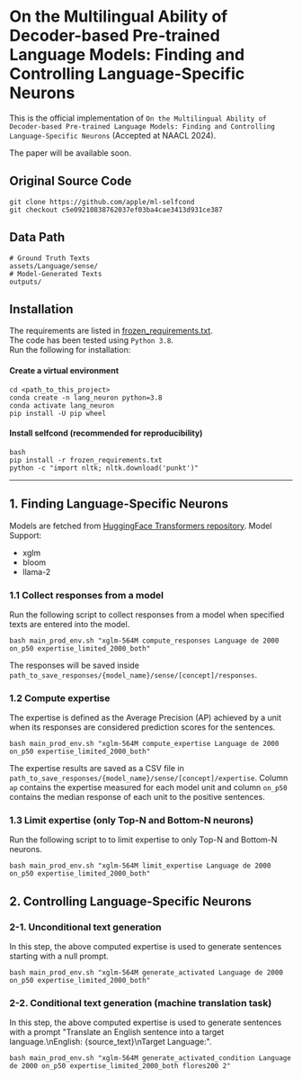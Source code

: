 # On the Multilingual Ability of Decoder-based Pre-trained Language Models: Finding and Controlling Language-Specific Neurons

This is the official implementation of `On the Multilingual Ability of Decoder-based Pre-trained Language Models: Finding and Controlling Language-Specific Neurons` (Accepted at NAACL 2024).

The paper will be available soon.

## Original Source Code
```
git clone https://github.com/apple/ml-selfcond
git checkout c5e09210838762037ef03ba4cae3413d931ce387
```

## Data Path

```
# Ground Truth Texts
assets/Language/sense/
# Model-Generated Texts
outputs/
```

## Installation

The requirements are listed in [frozen_requirements.txt](frozen_requirements.txt).  
The code has been tested using `Python 3.8`.  
Run the following for installation:

#### Create a virtual environment
```
cd <path_to_this_project>
conda create -n lang_neuron python=3.8
conda activate lang_neuron
pip install -U pip wheel
```

#### Install selfcond (recommended for reproducibility)
```
bash
pip install -r frozen_requirements.txt
python -c "import nltk; nltk.download('punkt')"
```

-----
## 1. Finding Language-Specific Neurons

Models are fetched from [HuggingFace Transformers repository](https://huggingface.co/transformers/). 
Model Support:
- xglm
- bloom
- llama-2


### 1.1 Collect responses from a model

Run the following script to collect responses from a model when specified texts are entered into the model.

```
bash main_prod_env.sh "xglm-564M compute_responses Language de 2000 on_p50 expertise_limited_2000_both"
```

The responses will be saved inside `path_to_save_responses/{model_name}/sense/[concept]/responses`.

### 1.2 Compute expertise

The expertise is defined as the Average Precision (AP) achieved by a unit when its responses are considered prediction scores for the sentences.

```
bash main_prod_env.sh "xglm-564M compute_expertise Language de 2000 on_p50 expertise_limited_2000_both"
```

The expertise results are saved as a CSV file in `path_to_save_responses/{model_name}/sense/[concept]/expertise`.
Column `ap` contains the expertise measured for each model unit and column `on_p50` contains the median response of each unit to the positive sentences. 

### 1.3 Limit expertise (only Top-N and Bottom-N neurons)

Run the following script to to limit expertise to only Top-N and Bottom-N neurons.

```
bash main_prod_env.sh "xglm-564M limit_expertise Language de 2000 on_p50 expertise_limited_2000_both"
```

## 2. Controlling Language-Specific Neurons

### 2-1. Unconditional text generation

In this step, the above computed expertise is used to generate sentences starting with a null prompt.

```
bash main_prod_env.sh "xglm-564M generate_activated Language de 2000 on_p50 expertise_limited_2000_both"
```

### 2-2. Conditional text generation (machine translation task)

In this step, the above computed expertise is used to generate sentences with a prompt "Translate an English sentence into a target language.\nEnglish: {source_text}\nTarget Language:".

```
bash main_prod_env.sh "xglm-564M generate_activated_condition Language de 2000 on_p50 expertise_limited_2000_both flores200 2"
```
